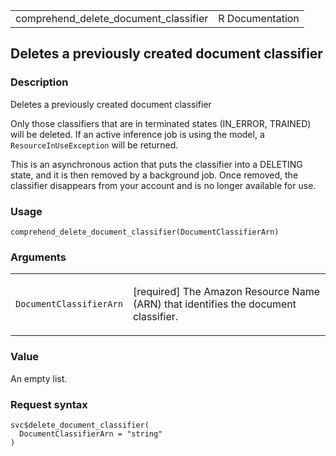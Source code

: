 <table style="width: 100%;">
<tbody>
<tr class="odd">
<td>comprehend_delete_document_classifier</td>
<td style="text-align: right;">R Documentation</td>
</tr>
</tbody>
</table>

## Deletes a previously created document classifier

### Description

Deletes a previously created document classifier

Only those classifiers that are in terminated states (IN\_ERROR,
TRAINED) will be deleted. If an active inference job is using the model,
a `ResourceInUseException` will be returned.

This is an asynchronous action that puts the classifier into a DELETING
state, and it is then removed by a background job. Once removed, the
classifier disappears from your account and is no longer available for
use.

### Usage

    comprehend_delete_document_classifier(DocumentClassifierArn)

### Arguments

<table>
<colgroup>
<col style="width: 35%" />
<col style="width: 65%" />
</colgroup>
<tbody>
<tr class="odd">
<td><code
id="comprehend_delete_document_classifier_:_DocumentClassifierArn">DocumentClassifierArn</code></td>
<td><p>[required] The Amazon Resource Name (ARN) that identifies the
document classifier.</p></td>
</tr>
</tbody>
</table>

### Value

An empty list.

### Request syntax

    svc$delete_document_classifier(
      DocumentClassifierArn = "string"
    )
